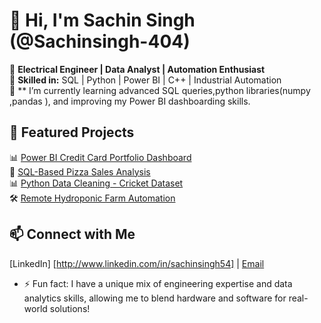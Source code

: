 # 👋 Hi, I'm Sachin Singh (@Sachinsingh-404)
🔹 **Electrical Engineer | Data Analyst | Automation Enthusiast**  
🔹 **Skilled in:** SQL | Python | Power BI | C++ | Industrial Automation  
🔹 ** I’m currently learning advanced SQL queries,python libraries(numpy ,pandas ), and improving my Power BI dashboarding skills.

## 🔗 Featured Projects
📊 [Power BI Credit Card Portfolio Dashboard](https://github.com/Sachinsingh-404/credit-card-dashboard)  
📌 [SQL-Based Pizza Sales Analysis](https://github.com/Sachinsingh-404/sql-pizza-analysis)  
📊 [Python Data Cleaning - Cricket Dataset](https://github.com/Sachinsingh-404/cricket-data-cleaning)  
🛠 [Remote Hydroponic Farm Automation](https://github.com/Sachinsingh-404/hydroponic-automation)  

## 📫 Connect with Me  
[LinkedIn] [http://www.linkedin.com/in/sachinsingh54] | [Email](mailto:sachinsingh.rnd@gmail.com)  

- ⚡ Fun fact:  I have a unique mix of engineering expertise and data analytics skills, allowing me to blend hardware and software for real-world solutions!

<!---
Sachinsingh-404/Sachinsingh-404 is a ✨ special ✨ repository because its `README.md` (this file) appears on your GitHub profile.
You can click the Preview link to take a look at your changes.
--->
